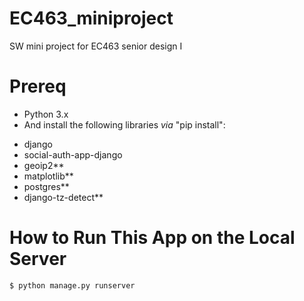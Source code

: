# EC463_miniproject
SW mini project for EC463 senior design I

# Prereq 
* Python 3.x
* And install the following libraries _via_ "pip install":
- django
- social-auth-app-django
- geoip2**
- matplotlib**
- postgres**
- django-tz-detect**

# How to Run This App on the Local Server 
```console
$ python manage.py runserver
```
